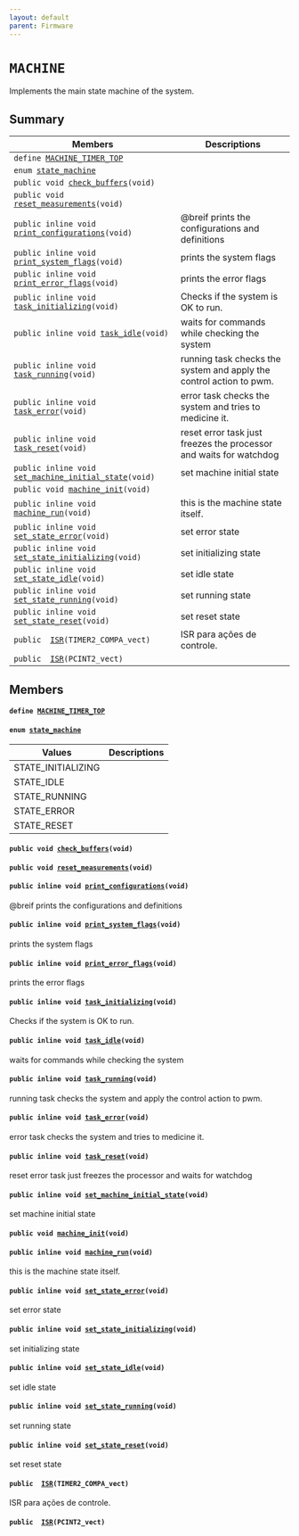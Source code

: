 ```yaml
---
layout: default
parent: Firmware
---
```


# `MACHINE` 

Implements the main state machine of the system.

## Summary

 Members                        | Descriptions                                
--------------------------------|---------------------------------------------
`define `[`MACHINE_TIMER_TOP`](#group__MACHINE_1ga1a431d451418f48047c477527c2c2d9b)            | 
`enum `[`state_machine`](#group__MACHINE_1ga915b2902e05c4e29541a0e9973500da8)            | 
`public void `[`check_buffers`](#group__MACHINE_1ga0f3aefde0fe7e93f12c4dbfd6f143a7a)`(void)`            | 
`public void `[`reset_measurements`](#group__MACHINE_1ga26546bf9a37ccceee050bcb70e96520d)`(void)`            | 
`public inline void `[`print_configurations`](#group__MACHINE_1gaf3999118ae30d3dc3a4761c638c11e41)`(void)`            | @breif prints the configurations and definitions
`public inline void `[`print_system_flags`](#group__MACHINE_1ga5e30265a3cf4a2d3d2c2561d35e6d5bc)`(void)`            | prints the system flags
`public inline void `[`print_error_flags`](#group__MACHINE_1gaf62ab3f75404cc2208289dfe85bb6878)`(void)`            | prints the error flags
`public inline void `[`task_initializing`](#group__MACHINE_1ga6cb00718d655b4ce0a33ba15eff8b0fd)`(void)`            | Checks if the system is OK to run.
`public inline void `[`task_idle`](#group__MACHINE_1gad97fd16c2e90a12f5265d1c2728102c8)`(void)`            | waits for commands while checking the system
`public inline void `[`task_running`](#group__MACHINE_1gaf040179e007cd9ad43b63af2df2b3f4b)`(void)`            | running task checks the system and apply the control action to pwm.
`public inline void `[`task_error`](#group__MACHINE_1gac4366b47246a31f2d51fc86469424362)`(void)`            | error task checks the system and tries to medicine it.
`public inline void `[`task_reset`](#group__MACHINE_1ga7304e7b86553a6c9807c057c463c4217)`(void)`            | reset error task just freezes the processor and waits for watchdog
`public inline void `[`set_machine_initial_state`](#group__MACHINE_1ga1015c397b3278311cb7e7b209e66f7fc)`(void)`            | set machine initial state
`public void `[`machine_init`](#group__MACHINE_1ga12f21d7aba720f3f7cf9eb60a62e6d7d)`(void)`            | 
`public inline void `[`machine_run`](#group__MACHINE_1ga42138f1086fc07b0ca0852ffd8fd4899)`(void)`            | this is the machine state itself.
`public inline void `[`set_state_error`](#group__MACHINE_1ga1244d362d092f38a44ffeec46209b119)`(void)`            | set error state
`public inline void `[`set_state_initializing`](#group__MACHINE_1ga7694088452e23de774589c5bb917dcb2)`(void)`            | set initializing state
`public inline void `[`set_state_idle`](#group__MACHINE_1gae243e45ac99d0ef7059fb518bbddfe27)`(void)`            | set idle state
`public inline void `[`set_state_running`](#group__MACHINE_1gad15ad32bb05427d6e0ac9cfdf4b68654)`(void)`            | set running state
`public inline void `[`set_state_reset`](#group__MACHINE_1gaf4e1a3288853762b3981b81ce3e50a00)`(void)`            | set reset state
`public  `[`ISR`](#group__MACHINE_1ga5686c229bdef50123688ab6cb1404230)`(TIMER2_COMPA_vect)`            | ISR para ações de controle.
`public  `[`ISR`](#group__MACHINE_1ga9c4665742c6b6eb1f0bb9dde41f7cba3)`(PCINT2_vect)`            | 

## Members

#### `define `[`MACHINE_TIMER_TOP`](#group__MACHINE_1ga1a431d451418f48047c477527c2c2d9b) 

#### `enum `[`state_machine`](#group__MACHINE_1ga915b2902e05c4e29541a0e9973500da8) 

 Values                         | Descriptions                                
--------------------------------|---------------------------------------------
STATE_INITIALIZING            | 
STATE_IDLE            | 
STATE_RUNNING            | 
STATE_ERROR            | 
STATE_RESET            | 

#### `public void `[`check_buffers`](#group__MACHINE_1ga0f3aefde0fe7e93f12c4dbfd6f143a7a)`(void)` 

#### `public void `[`reset_measurements`](#group__MACHINE_1ga26546bf9a37ccceee050bcb70e96520d)`(void)` 

#### `public inline void `[`print_configurations`](#group__MACHINE_1gaf3999118ae30d3dc3a4761c638c11e41)`(void)` 

@breif prints the configurations and definitions

#### `public inline void `[`print_system_flags`](#group__MACHINE_1ga5e30265a3cf4a2d3d2c2561d35e6d5bc)`(void)` 

prints the system flags

#### `public inline void `[`print_error_flags`](#group__MACHINE_1gaf62ab3f75404cc2208289dfe85bb6878)`(void)` 

prints the error flags

#### `public inline void `[`task_initializing`](#group__MACHINE_1ga6cb00718d655b4ce0a33ba15eff8b0fd)`(void)` 

Checks if the system is OK to run.

#### `public inline void `[`task_idle`](#group__MACHINE_1gad97fd16c2e90a12f5265d1c2728102c8)`(void)` 

waits for commands while checking the system

#### `public inline void `[`task_running`](#group__MACHINE_1gaf040179e007cd9ad43b63af2df2b3f4b)`(void)` 

running task checks the system and apply the control action to pwm.

#### `public inline void `[`task_error`](#group__MACHINE_1gac4366b47246a31f2d51fc86469424362)`(void)` 

error task checks the system and tries to medicine it.

#### `public inline void `[`task_reset`](#group__MACHINE_1ga7304e7b86553a6c9807c057c463c4217)`(void)` 

reset error task just freezes the processor and waits for watchdog

#### `public inline void `[`set_machine_initial_state`](#group__MACHINE_1ga1015c397b3278311cb7e7b209e66f7fc)`(void)` 

set machine initial state

#### `public void `[`machine_init`](#group__MACHINE_1ga12f21d7aba720f3f7cf9eb60a62e6d7d)`(void)` 

#### `public inline void `[`machine_run`](#group__MACHINE_1ga42138f1086fc07b0ca0852ffd8fd4899)`(void)` 

this is the machine state itself.

#### `public inline void `[`set_state_error`](#group__MACHINE_1ga1244d362d092f38a44ffeec46209b119)`(void)` 

set error state

#### `public inline void `[`set_state_initializing`](#group__MACHINE_1ga7694088452e23de774589c5bb917dcb2)`(void)` 

set initializing state

#### `public inline void `[`set_state_idle`](#group__MACHINE_1gae243e45ac99d0ef7059fb518bbddfe27)`(void)` 

set idle state

#### `public inline void `[`set_state_running`](#group__MACHINE_1gad15ad32bb05427d6e0ac9cfdf4b68654)`(void)` 

set running state

#### `public inline void `[`set_state_reset`](#group__MACHINE_1gaf4e1a3288853762b3981b81ce3e50a00)`(void)` 

set reset state

#### `public  `[`ISR`](#group__MACHINE_1ga5686c229bdef50123688ab6cb1404230)`(TIMER2_COMPA_vect)` 

ISR para ações de controle.

#### `public  `[`ISR`](#group__MACHINE_1ga9c4665742c6b6eb1f0bb9dde41f7cba3)`(PCINT2_vect)` 

